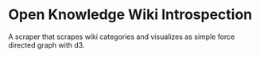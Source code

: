 # Open Knowledge Wiki Introspection

A scraper that scrapes wiki categories and visualizes as simple force
directed graph with d3.


